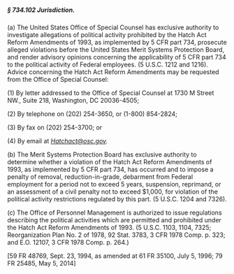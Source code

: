 ##### § 734.102 Jurisdiction. #####

(a) The United States Office of Special Counsel has exclusive authority to investigate allegations of political activity prohibited by the Hatch Act Reform Amendments of 1993, as implemented by 5 CFR part 734, prosecute alleged violations before the United States Merit Systems Protection Board, and render advisory opinions concerning the applicability of 5 CFR part 734 to the political activity of Federal employees. (5 U.S.C. 1212 and 1216). Advice concerning the Hatch Act Reform Amendments may be requested from the Office of Special Counsel:

(1) By letter addressed to the Office of Special Counsel at 1730 M Street NW., Suite 218, Washington, DC 20036-4505;

(2) By telephone on (202) 254-3650, or (1-800) 854-2824;

(3) By fax on (202) 254-3700; or

(4) By email at *Hatchact@osc.gov.*

(b) The Merit Systems Protection Board has exclusive authority to determine whether a violation of the Hatch Act Reform Amendments of 1993, as implemented by 5 CFR part 734, has occurred and to impose a penalty of removal, reduction-in-grade, debarment from Federal employment for a period not to exceed 5 years, suspension, reprimand, or an assessment of a civil penalty not to exceed $1,000, for violation of the political activity restrictions regulated by this part. (5 U.S.C. 1204 and 7326).

(c) The Office of Personnel Management is authorized to issue regulations describing the political activities which are permitted and prohibited under the Hatch Act Reform Amendments of 1993. (5 U.S.C. 1103, 1104, 7325; Reorganization Plan No. 2 of 1978, 92 Stat. 3783, 3 CFR 1978 Comp. p. 323; and E.O. 12107, 3 CFR 1978 Comp. p. 264.)

[59 FR 48769, Sept. 23, 1994, as amended at 61 FR 35100, July 5, 1996; 79 FR 25485, May 5, 2014]